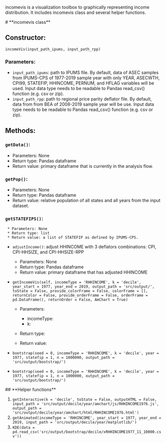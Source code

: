 
incomevis is a visualization toolbox to graphically representing income distribution. It includes incomevis class and several helper functions.

<div id='id-section1'/>
# **incomevis class**

## Constructor:
`incomeVis(input_path_ipums, input_path_rpp)`
### Parameters:
* `input_path_ipums`: path to IPUMS file. By default, data of ASEC samples from IPUMS-CPS of 1977-2019 sample year with only YEAR, ASECWTH, CPI99, STATEFIP, HHINCOME, PERNUM, and HFLAG variables will be used. Input data type needs to be readable to Pandas read_csv() function (e.g. csv or zip).
* `input_path_rpp`: path to regional price parity deflator file. By default, data from from BEA of 2008-2019 sample year will be use. Input data type needs to be readable to Pandas read_csv() function (e.g. csv or zip).
    
## Methods:

### `getData()`:
* Parameters: None
* Return type: Pandas dataframe 
* Return value: primary dataframe that is currently in the analysis flow.
     
### `getPop()`:
* Parameters: None
* Return type: Pandas dataframe
* Return value: relative population of all states and all years from the input dataset.

### `getSTATEFIPS()`:
     * Parameters: None
     * Return type: list
     * Return value: a list of STATEFIP as defined by IPUMS-CPS.
     
  * `adjustIncome()`: adjust HHINCOME with 3 deflators combinations: CPI, CPI-HHSIZE, and CPI-HHSIZE-RPP
     * Parameters: None
     * Return type: Pandas dataframe
     * Return value: primary dataframe that has adjusted HHINCOME
     
  * `getIncomeVis(self, incomeType = 'RHHINCOME', k = 'decile', year_start = 1977, year_end = 2019, output_path = 'src/output/', toState = False, provide_colorFrame = False, colorFrame = [], returnColor = False, provide_orderFrame = False, orderFrame = pd.DataFrame(), returnOrder = False, AmChart = True)`
     * Parameters:
       * incomeType: 
       * k: 
       
     * Return type:
     * Return value:
  * `bootstrap(seed = 0, incomeType = 'RHHINCOME', k = 'decile', year = 1977, statefip = 1, n = 1000000, output_path = 'src/output/bootstrap/')`
  * `bootstrap(seed = 0, incomeType = 'RHHINCOME', k = 'decile', year = 1977, statefip = 1, n = 1000000, output_path = 'src/output/bootstrap/')`
  
<div id='id-section2'/>
## **Helper functions**

1. `getInteractive(k = 'decile', toState = False, outputHTML = False, input_path = 'src/output/decile/year/amchart/js/RHHINCOME1976.js', output_path = 'src/output/decile/year/amchart/html/RHHINCOME1976.html')`
2.  `getAnimated(incomeType = 'RHHINCOME', year_start = 1977, year_end = 2019, input_path = 'src/output/decile/year/matplotlib/')`
3.  `KDE(data = pd.read_csv('src/output/bootstrap/decile/xRHHINCOME1977_11_10000.csv'))`

